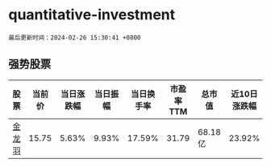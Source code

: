 # quantitative-investment

`最后更新时间：2024-02-26 15:30:41 +0800`

## 强势股票

|股票|当前价|当日涨跌幅|当日振幅|当日换手率|市盈率TTM|总市值|近10日涨跌幅|
|----|----|----|----|----|----|----|----|
|[金龙羽](https://xueqiu.com/S/SZ002882)|15.75|5.63%|9.93%|17.59%|31.79|68.18亿|23.92%|
